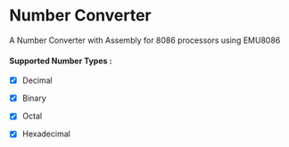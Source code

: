# Number Converter
A Number Converter with Assembly for 8086 processors using EMU8086

#### Supported Number Types :
- [x] Decimal
- [x] Binary
- [x] Octal
- [x] Hexadecimal


